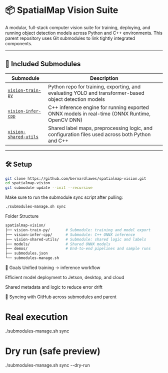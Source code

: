 # 📦 SpatialMap Vision Suite

A modular, full-stack computer vision suite for training, deploying, and running object detection models across Python and C++ environments. This parent repository uses Git submodules to link tightly integrated components.

---

## 🔗 Included Submodules

| Submodule | Description |
|-----------|-------------|
| [`vision-train-py`](./vision-train-py) | Python repo for training, exporting, and evaluating YOLO and transformer-based object detection models |
| [`vision-infer-cpp`](./vision-infer-cpp) | C++ inference engine for running exported ONNX models in real-time (ONNX Runtime, OpenCV DNN) |
| [`vision-shared-utils`](./vision-shared-utils) | Shared label maps, preprocessing logic, and configuration files used across both Python and C++ |

---

## 🛠️ Setup

```bash
git clone https://github.com/bernardlawes/spatialmap-vision.git
cd spatialmap-vision
git submodule update --init --recursive

```
Make sure to run the submodule sync script after pulling:
```bash
./submodules-manage.sh sync
```

Folder Structure
```bash
spatialmap-vision/
├── vision-train-py/       # Submodule: training and model export
├── vision-infer-cpp/      # Submodule: C++ ONNX inference
├── vision-shared-utils/   # Submodule: shared logic and labels
├── models/                # Shared ONNX models
├── demos/                 # End-to-end pipelines and sample runs
├── submodules.json
└── submodules-manage.sh
```

🧠 Goals
Unified training → inference workflow

Efficient model deployment to Jetson, desktop, and cloud

Shared metadata and logic to reduce error drift


🧠 Syncing with GitHub across submodules and parent
# Real execution
./submodules-manage.sh sync

# Dry run (safe preview)
./submodules-manage.sh sync --dry-run
